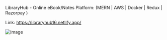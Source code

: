 LibraryHub - Online eBook/Notes Platform: (MERN | AWS | Docker | Redux | Razorpay )

Link: https://libraryhub16.netlify.app/

![image](https://github.com/bellacaio16/LibraryHub/assets/147348222/5494ce2d-b101-4403-979a-9ae7be54eeab)

